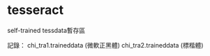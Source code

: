 # tesseract

self-trained tessdata暫存區

記錄：
chi_tra1.traineddata  (微軟正黑體)
chi_tra2.traineddata  (標楷體)
